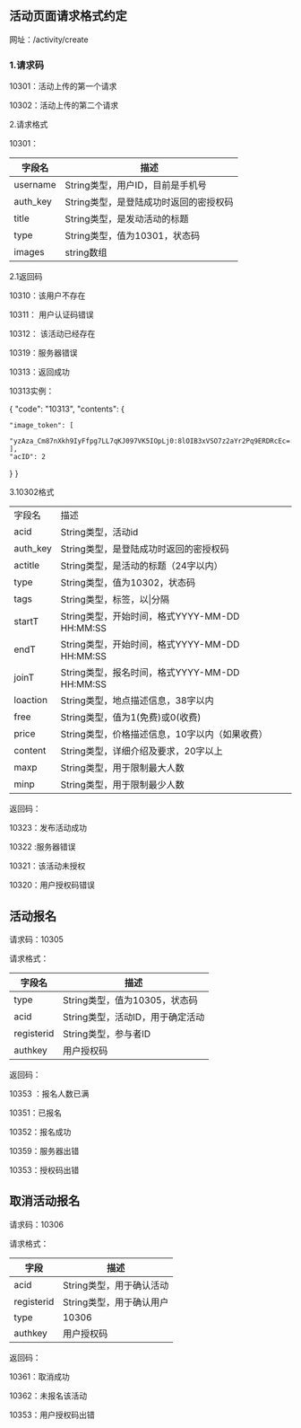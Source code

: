 ## 活动页面请求格式约定

网址：/activity/create

### 1.请求码

10301：活动上传的第一个请求

10302：活动上传的第二个请求

2.请求格式

10301：

| 字段名      | 描述                     |
| -------- | ---------------------- |
| username | String类型，用户ID，目前是手机号   |
| auth_key | String类型，是登陆成功时返回的密授权码 |
| title    | String类型，是发动活动的标题      |
| type     | String类型，值为10301，状态码   |
| images   | string数组               |

2.1返回码

10310：该用户不存在

10311： 用户认证码错误

10312： 该活动已经存在

10319：服务器错误

10313：返回成功

10313实例：

{
  "code": "10313", 
  "contents": {

    "image_token": [
      "yzAza_Cm87nXkh9IyFfpg7LL7qKJ097VK5IOpLj0:8lOIB3xVSO7z2aYr2Pq9ERDRcEc=:eyJzY29wZSI6InNoYWN1czpsYW5laS5wbmciLCJkZWFkbGluZSI6MTQ3MjY5NjA2OX0="
    ], 
    "acID": 2
  }
}

3.10302格式

|          |                                     |
| -------- | ----------------------------------- |
| 字段名      | 描述                                  |
| acid     | String类型，活动id                       |
| auth_key | String类型，是登陆成功时返回的密授权码              |
| actitle  | String类型，是活动的标题（24字以内）              |
| type     | String类型，值为10302，状态码                |
| tags     | String类型，标签，以\|分隔                   |
| startT   | String类型，开始时间，格式YYYY-MM-DD HH:MM:SS |
| endT     | String类型，开始时间，格式YYYY-MM-DD HH:MM:SS |
| joinT    | String类型，报名时间，格式YYYY-MM-DD HH:MM:SS |
| loaction | String类型，地点描述信息，38字以内               |
| free     | String类型，值为1(免费)或0(收费)              |
| price    | String类型，价格描述信息，10字以内（如果收费）         |
| content  | String类型，详细介绍及要求，20字以上              |
| maxp     | String类型，用于限制最大人数                   |
| minp     | String类型，用于限制最少人数                   |

返回码：

10323：发布活动成功

10322 :服务器错误

10321：该活动未授权

10320：用户授权码错误



## 活动报名

请求码：10305

请求格式：

| 字段名        | 描述                   |
| ---------- | -------------------- |
| type       | String类型，值为10305，状态码 |
| acid       | String类型，活动ID，用于确定活动 |
| registerid | String类型，参与者ID       |
| authkey    | 用户授权码                |

返回码：

10353 ：报名人数已满

10351：已报名

10352：报名成功

10359：服务器出错

10353：授权码出错



## 取消活动报名

请求码：10306

请求格式：

| 字段         | 描述              |
| ---------- | --------------- |
| acid       | String类型，用于确认活动 |
| registerid | String类型，用于确认用户 |
| type       | 10306           |
| authkey    | 用户授权码           |

返回码：

10361：取消成功

10362：未报名该活动

10353：用户授权码出错 

